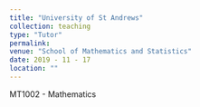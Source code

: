 ```yaml
---
title: "University of St Andrews"
collection: teaching
type: "Tutor"
permalink: 
venue: "School of Mathematics and Statistics"
date: 2019 - 11 - 17
location: ""
---
```


MT1002 - Mathematics



